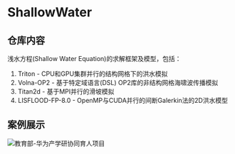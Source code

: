 # ShallowWater

## 仓库内容
   
   浅水方程(Shallow Water Equation)的求解框架及模型，包括：
   
   1. Triton - CPU和GPU集群并行的结构网格下的洪水模拟
   2. Volna-OP2 - 基于特定域语言(DSL) OP2库的非结构网格海啸波传播模拟
   3. Titan2d - 基于MPI并行的滑坡模拟
   4. LISFLOOD-FP-8.0 - OpenMP与CUDA并行的间断Galerkin法的2D洪水模型
   
## 案例展示

![教育部-华为产学研协同育人项目](./Volna-OP2/教育部-华为产学研协同育人项目立项证书.png)
